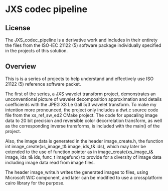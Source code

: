 # JXS codec pipeline

## License
The JXS\_codec\_pipeline is a derivative work and includes in their entirety the files from the ISO-IEC 21122 (5)
software package individually specified in the projects of this solution.

## Overview

This is is a series of projects to help understand and effectively use ISO 21122 (5) reference software packet.

The first of the series, a JXS wavelet transform project, demonstrates an unconventional picture of wavelet decomposition 
approximation and details coefficients with the JPEG XS Le Gall 5/3 wavelet transform. To make my intention more pronounced, 
the project only includes a dwt.c source code file from the xs_ref_sw_ed2 CMake project. The code for upscaling 
image data to 20 bit precision and reversible color decorrelation transform, as well as the corresponding inverse transforms,
is included with the main() of the project.

Also, the image data is generated in the header image_create.h, the function int image\_create(xs_image\_t& image, ids\_t& ids),
which may later be extended to the use of function pointer as in image_create(xs_image\_t& image, ids\_t& ids, func\_t imagefunc)
to provide for a diversity of image data including image data read from image files.

The header image\_write.h writes the generated images to files, using Microsoft WIC component, and later can be modified 
to use a crossplatform cairo library for the purpose.
